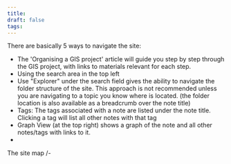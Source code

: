 ```yaml
---
title:
draft: false
tags:
---
```

There are basically 5 ways to navigate the site:
- The 'Organising a GIS project' article will guide you step by step through the GIS project, with links to materials relevant for each step. 
- Using the search area in the top left
- Use  "Explorer" under the search field gives the ability to navigate the folder structure of the site. This approach is not recommended unless you are navigating to a topic you know where is located. (the folder location is also available as a breadcrumb over the note title)
- Tags: The tags associated with a note are listed under the note title. Clicking a tag will list all other notes with that tag
- Graph View (at the top right) shows a graph of the note and all other notes/tags with links to it.
- 
The site map
/-